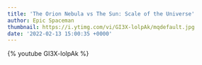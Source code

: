 ```yaml
---
title: 'The Orion Nebula vs The Sun: Scale of the Universe'
author: Epic Spaceman
thumbnail: https://i.ytimg.com/vi/GI3X-lolpAk/mqdefault.jpg
date: '2022-02-13 15:00:35 +0000'
---
```


{% youtube GI3X-lolpAk %}
